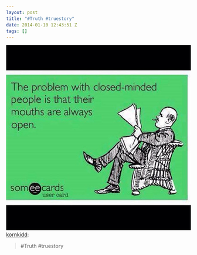 ```yaml
---
layout: post
title: "#Truth #truestory"
date: 2014-01-10 12:43:51 Z
tags: []
---
```

![](/media/2014/01/72864349756.jpg)
[kornkidd](http://kornkidd.tumblr.com/post/72497032410/truth-truestory):

> #Truth #truestory
